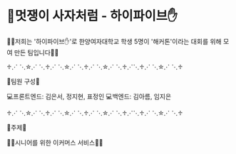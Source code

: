 # 🦁멋쟁이 사자처럼 - 하이파이브✋

🙋‍♀️저희는 '하이파이브✋'로 한양여자대학교 학생 5명이 '해커톤'이라는 대회를 위해 모여 만든 팀입니다🙋‍♀️

♱⋰ ⋱✮⋰ ⋱♱⋰ ⋱✮⋰ ⋱♱⋰ ⋱✮⋰ ⋱♱⋰⋱♱⋰ ⋱✮⋰ ⋱♱

💙팀원 구성💙

💻프론트엔드: 김은서, 정지현, 표정인
💻백엔드: 김아름, 임지은

♱⋰ ⋱✮⋰ ⋱♱⋰ ⋱✮⋰ ⋱♱⋰ ⋱✮⋰ ⋱♱⋰⋱♱⋰ ⋱✮⋰ ⋱♱

💜주제💜

🧓🏻시니어를 위한 이커머스 서비스👴🏻

